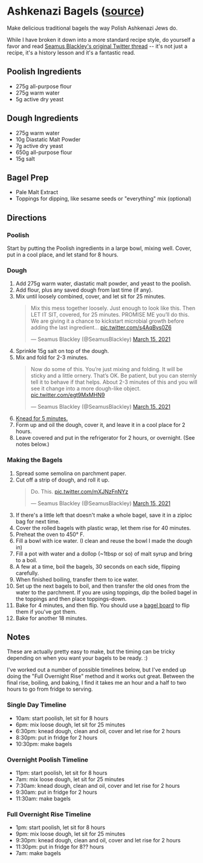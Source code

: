 
# Ashkenazi Bagels ([source](https://twitter.com/SeamusBlackley/status/1371291739672125441))

Make delicious traditional bagels the way Polish Ashkenazi Jews do.

While I have broken it down into a more standard recipe style, do yourself a favor and read [Seamus Blackley's original Twitter thread](https://twitter.com/SeamusBlackley/status/1371291739672125441) -- it's not just a recipe, it's a history lesson and it's a fantastic read.

## Poolish Ingredients

* 275g all-purpose flour
* 275g warm water
* 5g active dry yeast

## Dough Ingredients

* 275g warm water
* 10g Diastatic Malt Powder
* 7g active dry yeast
* 650g all-purpose flour
* 15g salt

## Bagel Prep

* Pale Malt Extract
* Toppings for dipping, like sesame seeds or "everything" mix (optional)

## Directions

### Poolish

Start by putting the Poolish ingredients in a large bowl, mixing well.
Cover, put in a cool place, and let stand for 8 hours.

### Dough

1. Add 275g warm water, diastatic malt powder, and yeast to the poolish.
2. Add flour, plus any saved dough from last time (if any).
3. Mix until loosely combined, cover, and let sit for 25 minutes.
   <blockquote class="twitter-tweet" data-conversation="none" data-dnt="true"><p lang="en" dir="ltr">Mix this mess together loosely. Just enough to look like this. Then LET IT SIT, covered, for 25 minutes. PROMISE ME you’ll do this. We are giving it a chance to kickstart microbial growth before adding the last ingredient... <a href="https://t.co/s4AqBvs0Z6">pic.twitter.com/s4AqBvs0Z6</a></p>&mdash; Seamus Blackley (@SeamusBlackley) <a href="https://twitter.com/SeamusBlackley/status/1371332872066396161?ref_src=twsrc%5Etfw">March 15, 2021</a></blockquote> <script async src="https://platform.twitter.com/widgets.js" charset="utf-8"></script>
4. Sprinkle 15g salt on top of the dough.
5. Mix and fold for 2-3 minutes.
   <blockquote class="twitter-tweet" data-conversation="none" data-dnt="true"><p lang="en" dir="ltr">Now do some of this. You’re just mixing and folding. It will be sticky and a little ornery. That’s OK. Be patient, but you can sternly tell it to behave if that helps. About 2-3 minutes of this and you will see it change into a more dough-like object. <a href="https://t.co/egt9MxMHN9">pic.twitter.com/egt9MxMHN9</a></p>&mdash; Seamus Blackley (@SeamusBlackley) <a href="https://twitter.com/SeamusBlackley/status/1371335553619165184?ref_src=twsrc%5Etfw">March 15, 2021</a></blockquote> <script async src="https://platform.twitter.com/widgets.js" charset="utf-8"></script>
6. [Knead for 5 minutes.](https://twitter.com/SeamusBlackley/status/1371336764283965442)
7. Form up and oil the dough, cover it, and leave it in a cool place for 2 hours.
8. Leave covered and put in the refrigerator for 2 hours, or overnight.
   (See notes below.)

### Making the Bagels

1. Spread some semolina on parchment paper.
2. Cut off a strip of dough, and roll it up.
   <blockquote class="twitter-tweet" data-conversation="none" data-dnt="true"><p lang="en" dir="ltr">Do. This. <a href="https://t.co/mXJNzFnNYz">pic.twitter.com/mXJNzFnNYz</a></p>&mdash; Seamus Blackley (@SeamusBlackley) <a href="https://twitter.com/SeamusBlackley/status/1371347823824834563?ref_src=twsrc%5Etfw">March 15, 2021</a></blockquote> <script async src="https://platform.twitter.com/widgets.js" charset="utf-8"></script>
3. If there's a little left that doesn't make a whole bagel,
   save it in a ziploc bag for next time.
4. Cover the rolled bagels with plastic wrap, let them rise for 40 minutes.
5. Preheat the oven to 450° F.
6. Fill a bowl with ice water. (I clean and reuse the bowl I made the dough in)
7. Fill a pot with water and a dollop (~1tbsp or so) of malt syrup
   and bring to a boil.
8. A few at a time, boil the bagels, 30 seconds on each side, flipping carefully.
9. When finished boiling, transfer them to ice water.
10. Set up the next bagels to boil, and then transfer the old ones
    from the water to the parchment.  If you are using toppings, dip
    the boiled bagel in the toppings and then place toppings-down.
11. Bake for 4 minutes, and then flip.
    You should use a [bagel board](https://breadtopia.com/store/bagel-boards/)
    to flip them if you've got them.
12. Bake for another 18 minutes.

## Notes

These are actually pretty easy to make, but the timing can be tricky depending
on when you want your bagels to be ready.  :)

I've worked out a number of possible timelines below, but I've ended up doing the "Full Overnight Rise" method and it works out great.
Between the final rise, boiling, and baking, I find it takes me an hour and a half to two hours to go from fridge to serving.

### Single Day Timeline

* 10am: start poolish, let sit for 8 hours
* 6pm: mix loose dough, let sit for 25 minutes
* 6:30pm: knead dough, clean and oil, cover and let rise for 2 hours
* 8:30pm: put in fridge for 2 hours
* 10:30pm: make bagels

### Overnight Poolish Timeline

* 11pm: start poolish, let sit for 8 hours
* 7am: mix loose dough, let sit for 25 minutes
* 7:30am: knead dough, clean and oil, cover and let rise for 2 hours
* 9:30am: put in fridge for 2 hours
* 11:30am: make bagels

### Full Overnight Rise Timeline

* 1pm: start poolish, let sit for 8 hours
* 9pm: mix loose dough, let sit for 25 minutes
* 9:30pm: knead dough, clean and oil, cover and let rise for 2 hours
* 11:30pm: put in fridge for 8?? hours
* 7am: make bagels
